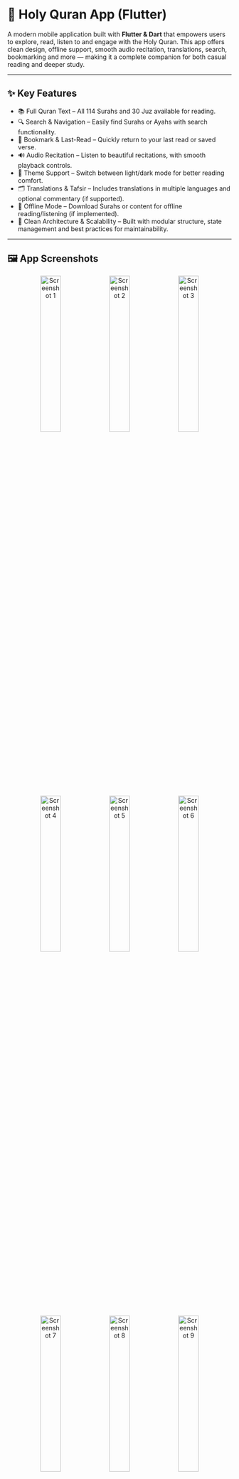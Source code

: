 # 📖 Holy Quran App (Flutter)

A modern mobile application built with **Flutter & Dart** that empowers users to explore, read, listen to and engage with the Holy Quran. This app offers clean design, offline support, smooth audio recitation, translations, search, bookmarking and more — making it a complete companion for both casual reading and deeper study.

---

## ✨ Key Features

- 📚 Full Quran Text – All 114 Surahs and 30 Juz available for reading.  
- 🔍 Search & Navigation – Easily find Surahs or Ayahs with search functionality.  
- 🔖 Bookmark & Last-Read – Quickly return to your last read or saved verse.  
- 🔊 Audio Recitation – Listen to beautiful recitations, with smooth playback controls.  
- 🌙 Theme Support – Switch between light/dark mode for better reading comfort.  
- 🗂 Translations & Tafsir – Includes translations in multiple languages and optional commentary (if supported).  
- 📴 Offline Mode – Download Surahs or content for offline reading/listening (if implemented).  
- 🧩 Clean Architecture & Scalability – Built with modular structure, state management and best practices for maintainability.

---

## 🖼 App Screenshots

<p align="center">
  <img src="assets/images/1.png" width="30%" alt="Screenshot 1"/>
  <img src="assets/images/2.png" width="30%" alt="Screenshot 2"/>
  <img src="assets/images/3.png" width="30%" alt="Screenshot 3"/>
  <img src="assets/images/4.png" width="30%" alt="Screenshot 4"/>
  <img src="assets/images/5.png" width="30%" alt="Screenshot 5"/>
  <img src="assets/images/6.png" width="30%" alt="Screenshot 6"/>
  <img src="assets/images/7.png" width="30%" alt="Screenshot 7"/>
  <img src="assets/images/8.png" width="30%" alt="Screenshot 8"/>
  <img src="assets/images/9.png" width="30%" alt="Screenshot 9"/>
  <img src="assets/images/10.png" width="30%" alt="Screenshot 10"/>
  <img src="assets/images/11.png" width="30%" alt="Screenshot 11"/>
  <img src="assets/images/12.png" width="30%" alt="Screenshot 12"/>
  <img src="assets/images/13.png" width="30%" alt="Screenshot 13"/>
  <img src="assets/images/14.png" width="30%" alt="Screenshot 14"/>
  <img src="assets/images/15.png" width="30%" alt="Screenshot 15"/>
  <img src="assets/images/16.png" width="30%" alt="Screenshot 16"/>
  <img src="assets/images/17.png" width="30%" alt="Screenshot 17"/>
  <img src="assets/images/18.png" width="30%" alt="Screenshot 18"/>
  <img src="assets/images/19.png" width="30%" alt="Screenshot 19"/>
  <img src="assets/images/20.png" width="30%" alt="Screenshot 20"/>
  <img src="assets/images/21.png" width="30%" alt="Screenshot 21"/>
  <img src="assets/images/22.png" width="30%" alt="Screenshot 22"/>
  <img src="assets/images/23.png" width="30%" alt="Screenshot 23"/>
  <img src="assets/images/24.png" width="30%" alt="Screenshot 24"/>
  <img src="assets/images/25.png" width="30%" alt="Screenshot 25"/>
</p>


---

## 🛠 Tech Stack & Architecture

- **Framework:** Flutter  
- **Language:** Dart  
- **State Management:** Provider / BLoC / setState (depending on implementation)  
- **Local Storage:** SQLite / Hive / Shared Preferences for bookmarks, last-read etc.  
- **Media Playback:** Audio player plugin (for recitations)  
- **Offline Support:** Cache downloaded Surahs or media for offline use  
- **Architecture:** Clean architecture with separation of UI, business logic and data layers  

---

## 📂 Project Structure
```bash
├── lib/                   (Dart source code)
│   ├── animations/        (Custom animation widgets)
│   │   ├── bottom_animation.dart
│   │   └── entrance_fader.dart
│   ├── configs/           (App-wide configurations like themes, dimensions)
│   │   ├── app.dart
│   │   ├── app_core_theme.dart
│   │   ├── app_dimensions.dart
│   │   ├── app_theme.dart
│   │   ├── app_typography.dart
│   │   ├── app_typography_ext.dart
│   │   ├── configs.dart
│   │   ├── core_theme.dart
│   │   ├── space.dart
│   │   ├── space_ext.dart
│   │   ├── ui.dart
│   │   └── ui_props.dart
│   ├── cubits/            (Bloc/Cubit for state management)
│   │   ├── bookmarks/     (Bookmarks specific cubit, data provider, state)
│   │   │   ├── cubit.dart
│   │   │   ├── data_provider.dart
│   │   │   └── state.dart
│   │   ├── chapter/       (Chapter specific cubit, data provider, repository, state)
│   │   │   ├── cubit.dart
│   │   │   ├── data_provider.dart
│   │   │   ├── repository.dart
│   │   │   └── state.dart
│   │   ├── juz/           (Juz specific cubit, data provider, repository, state)
│   │   │   ├── cubit.dart
│   │   │   ├── data_provider.dart
│   │   │   ├── repository.dart
│   │   │   └── state.dart
│   │   └── ...            (Other domain-specific cubits)
│   ├── models/            (Data models and generated files)
│   │   ├── ayah/
│   │   │   ├── ayah.dart
│   │   │   └── ayah.g.dart
│   │   ├── chapter/
│   │   │   ├── chapter.dart
│   │   │   └── chapter.g.dart
│   │   ├── juz/
│   │   │   ├── juz.dart
│   │   │   └── juz.g.dart
│   │   └── ...            (Other data models)
│   ├── providers/         (Global providers, e.g., app settings, onboarding status)
│   │   ├── app_provider.dart
│   │   └── onboarding_provider.dart
│   ├── screens/           (UI screens for different parts of the app)
│   │   ├── bookmarks/
│   │   │   └── bookmarks_screen.dart
│   │   ├── home/
│   │   │   ├── widgets/
│   │   │   │   ├── bottom_ayah.dart
│   │   │   │   ├── custom_drawer.dart
│   │   │   │   └── main_screen.dart
│   │   │   └── home_screen.dart
│   │   ├── juz/
│   │   │   └── juz_index_screen.dart
│   │   ├── onboarding/
│   │   │   ├── widgets/
│   │   │   │   ├── indicator.dart
│   │   │   │   ├── onboarding_page.dart
│   │   │   │   └── onboarding.dart
│   │   │   └── onboarding_screen.dart
│   │   ├── page/
│   │   │   └── page_screen.dart
│   │   ├── share_app/
│   │   │   ├── widgets/
│   │   │   │   └── share_custom_button.dart
│   │   │   └── share_app.dart
│   │   ├── splash/
│   │   │   └── splash.dart
│   │   ├── surah/
│   │   │   ├── widgets/
│   │   │   │   ├── surah_app_bar.dart
│   │   │   │   ├── surah_information.dart
│   │   │   │   └── surah_tile.dart
│   │   │   └── surah_index_screen.dart
│   │   └── ...            (Other feature-specific screens)
│   ├── utils/             (Utility functions, constants, helper classes)
│   │   ├── assets.dart    (Asset paths and management)
│   │   ├── drawer.dart
│   │   ├── juz.dart
│   │   └── links.dart
│   └── widgets/           (Reusable UI components across the app)
│       ├── app/           (App-level widgets like app name, version)
│       │   ├── app_name.dart
│       │   ├── app_version.dart
│       │   └── title.dart
│       ├── button/        (Custom buttons)
│       │   ├── app_back_button.dart
│       │   └── app_button.dart
│       ├── loader/        (Loading indicators)
│       │   └── loading_shimmer.dart
│       ├── calligraphy.dart
│       ├── custom_image.dart
│       ├── flare.dart
│       ├── quran_rail.dart
│       └── ...            (Other common widgets)
│   ├── app_routes.dart    (For navigation routing)
│   ├── main.dart          (Main entry point of the app)
│   └── share_icon_icons.dart (Custom icon definitions)

```
---



## 🚀 Getting Started

### Prerequisites  
Make sure you have Flutter SDK installed.  
[Flutter installation guide →](https://flutter.dev/docs/get-started/install)

### Installation  

## 1. Clone repository
```bash
git clone https://github.com/NoorMustafa4556/Holy-Quran-App-Flutter.git
```

## 2. Navigate to the directory
```bash
cd Holy-Quran-App-Flutter
```

## Install dependencies
```bash
flutter pub get
```
## 3. Run on device/emulator
```bash
flutter run
```
# 👋🏻 Hi, I'm Noor Mustafa

A passionate and results-driven *Flutter Developer* from *Bahawalpur, Pakistan, specializing in building elegant, scalable, and high-performance cross-platform mobile applications using **Flutter* and *Dart*.

With a strong understanding of *UI/UX principles, **state management, and **API integration*, I aim to deliver apps that are not only functional but also user-centric and visually compelling. My development approach emphasizes clean code, reusability, and performance.

---

## 🚀 What I Do

- 🧑🏻💻 *Flutter App Development* – I build cross-platform apps for Android, iOS, and the web using Flutter.
- 🔗 *API Integration* – I connect apps to powerful RESTful APIs and third-party services.
- 🎨 *UI/UX Design* – I craft responsive and animated interfaces that elevate the user experience.
- 🔐 *Authentication & Firebase* – I implement secure login systems and integrate Firebase services.
- ⚙ *State Management* – I use Provider, setState, and Riverpod (in-progress) for scalable app architecture.
- 🧠 *Clean Architecture* – I follow MVVM and MVC patterns for maintainable code.

---


## 🌟 Projects I'm Proud Of

- 🌤 **[Live Weather Check App](https://github.com/NoorMustafa4556/Live-Weather-Check-App)** – Real-time weather forecast using OpenWeatherMap API  
- 🤖 **[AI Chatbot (Gemini)](https://github.com/NoorMustafa4556/Ai-ChatBot)** – Conversational AI chatbot powered by Google’s Gemini  

- 🍔 **[Recipe App](https://github.com/NoorMustafa4556/Recipe-App)** – Discover recipes with images, categories, and step-by-step instructions  

- 📚 **[Palindrome Checker](https://github.com/NoorMustafa4556/Palindrome-Checker-App)** – A Theory of Automata-based project to identify palindromic strings  

> 🎯 Check out all my repositories on [github.com/NoorMustafa4556](https://github.com/NoorMustafa4556?tab=repositories)

---

## 🛠 Tech Stack & Tools

| Area                | Tools/Technologies |
|---------------------|--------------------|
| *Languages*       | Dart, JavaScript, Python (basic) |
| *Mobile Framework*| Flutter            |
| *Backend/Cloud*   | Firebase (Auth, Realtime DB, Storage), Django, Flask |
| *Frontend (Web)*  | React.js (basic), HTML, CSS, Bootstrap |
| *State Management*| Provider, setState, Riverpod (learning) |
| *API & Storage*   | REST APIs, HTTP, Shared Preferences, SQLite |
| *Design*          | Material, Cupertino, Lottie Animations, Gradient UI |
| *Version Control* | Git, GitHub        |
| *Tools*           | Android Studio, VS Code, Postman, Figma (basic) |

---

## 🧰 Tech Toolbox

<p align="left">
  <img src="https://img.shields.io/badge/Dart-0175C2?style=for-the-badge&logo=dart&logoColor=white"/>
  <img src="https://img.shields.io/badge/Flutter-02569B?style=for-the-badge&logo=flutter&logoColor=white"/>
  <img src="https://img.shields.io/badge/Firebase-FFCA28?style=for-the-badge&logo=firebase&logoColor=black"/>
  <img src="https://img.shields.io/badge/Python-3776AB?style=for-the-badge&logo=python&logoColor=white"/>
  <img src="https://img.shields.io/badge/Django-092E20?style=for-the-badge&logo=django&logoColor=white"/>
  <img src="https://img.shields.io/badge/React-20232A?style=for-the-badge&logo=react&logoColor=61DAFB"/>
  <img src="https://img.shields.io/badge/Postman-FF6C37?style=for-the-badge&logo=postman&logoColor=white"/>
  <img src="https://img.shields.io/badge/GitHub-181717?style=for-the-badge&logo=github&logoColor=white"/>
</p>

---

## 📈 Current Focus

- 💡 Enhancing Flutter animations and transitions
- 🤖 Implementing AI-based logic with Google Gemini API
- 📲 Building portfolio-level applications using full-stack Django & Flutter

---

## 📫 Let's Connect!

<p align="left">
  <a href="https://x.com/NoorMustafa4556" target="blank">
    <img src="https://raw.githubusercontent.com/rahuldkjain/github-profile-readme-generator/master/src/images/icons/Social/twitter.svg" alt="X / Twitter" height="30" width="40" />
  </a>
  <a href="https://www.linkedin.com/in/noormustafa4556/" target="blank">
    <img src="https://raw.githubusercontent.com/rahuldkjain/github-profile-readme-generator/master/src/images/icons/Social/linked-in-alt.svg" alt="LinkedIn" height="30" width="40" />
  </a>
  <a href="https://www.facebook.com/NoorMustafa4556" target="blank">
    <img src="https://raw.githubusercontent.com/rahuldkjain/github-profile-readme-generator/master/src/images/icons/Social/facebook.svg" alt="Facebook" height="30" width="40" />
  </a>
  <a href="https://instagram.com/noormustafa4556" target="blank">
    <img src="https://raw.githubusercontent.com/rahuldkjain/github-profile-readme-generator/master/src/images/icons/Social/instagram.svg" alt="Instagram" height="30" width="40" />
  </a>
  <a href="https://wa.me/923087655076" target="blank">
    <img src="https://raw.githubusercontent.com/rahuldkjain/github-profile-readme-generator/master/src/images/icons/Social/whatsapp.svg" alt="WhatsApp" height="30" width="40" />
  </a>
  <a href="https://www.tiktok.com/@noormustafa4556" target="blank">
    <img src="https://cdn-icons-png.flaticon.com/512/3046/3046122.png" alt="TikTok" height="30" width="30" />
  </a>
</p>

- 📍 *Location:* Bahawalpur, Punjab, Pakistan

---

> “Learning never stops. Every app I build makes me a better developer — one widget at a time.”

---
